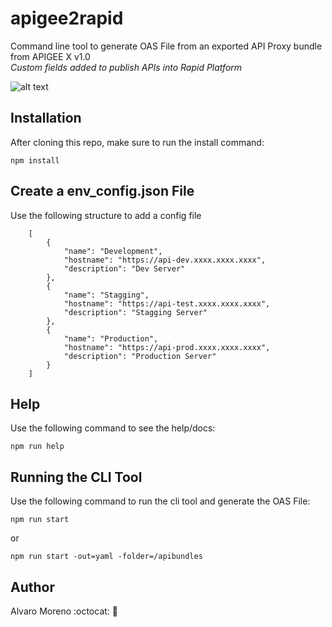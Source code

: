# apigee2rapid
Command line tool to generate OAS File from an exported API Proxy bundle from APIGEE X v1.0 <br>
*Custom fields added to publish APIs into Rapid Platform*

![alt text](https://i.ibb.co/G952PpC/apigeerapid.png)


## Installation
After cloning this repo, make sure to run the install command: <br>
```
npm install
```

## Create a env_config.json File
Use the following structure to add a config file <br>
```
    [
        {
            "name": "Development",
            "hostname": "https://api-dev.xxxx.xxxx.xxxx",
            "description": "Dev Server"
        },
        {
            "name": "Stagging",
            "hostname": "https://api-test.xxxx.xxxx.xxxx",
            "description": "Stagging Server"
        },
        {
            "name": "Production",
            "hostname": "https://api-prod.xxxx.xxxx.xxxx",
            "description": "Production Server"
        }
    ]
```

## Help
Use the following command to see the help/docs: <br>
```
npm run help
```

## Running the CLI Tool
Use the following command to run the cli tool and generate the OAS File: <br>
```
npm run start
```
or
```
npm run start -out=yaml -folder=/apibundles
```

## Author
Alvaro Moreno :octocat: :rocket:
